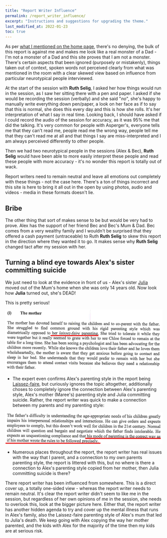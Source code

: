 ```yaml
---
title: "Report Writer Influence"
permalink: /report_writer_influence/
excerpt: "Instructions and suggestions for upgrading the theme."
last_modified_at: 2022-01-23
toc: true
---
```

As per [what I mentioned on the home page](/marcseparation/#the-family-report---why-were-here), there's no denying, the bulk of this report is against me and makes me look like a real monster of a Dad - I'm not a monster of a Dad and this site proves that I am not a monster. There's certain aspects that been ignored (purposely or mistakenly), things taken out of context, spoken words not perceived clearly from what was mentioned in the room with a clear skewed view based on influence from particular neurotypical people interviewed. 

At the start of the session with **Ruth Selig**, I asked her how things would run in the session, as I saw her sitting there with a pen and paper. I asked if she would be recording the session (verbally) and she said "*no*", she's happy to manually write everything down pen/paper, a look on her face as if to say that this is normal, she does this every day and this is how she rolls. It's her interpretation of what I say in real time. Looking back, I should have asked if I could record the audio of the session for accuracy, as it was 95% me that did the talking. It's very common for people with Asperger's, everyone tells me that they can't read me, people read me the wrong way, people tell me that they can't read me at all and that things I say are miss-interpreted and I am always perceived differently to other people. 

Then we had two neurotypical people in the sessions (Alex & Bec), **Ruth Selig** would have been able to more easily interpret these people and read these people with more accuracy - it's no wonder this report is totally out of wack. 

Report writers need to remain neutral and leave all emotions out completely with these things - not the case here. There's a ton of things incorrect and this site is here to bring it all out in the open by using photos, audio and videos - media in these formats doesn't lie.

## Bribe

The other thing that sort of makes sense to be but would be very had to prove. Alex has the support of her friend Bec and Bec's Mum & Dad. Bec comes from a very wealthy family and I wouldn't be surprised that they offered a cash payment (untraceable) to Ruth **Ruth Selig** to skew this report in the direction where they wanted it to go. It makes sense why **Ruth Selig** changed tact after my session with her.

## Turning a blind eye towards Alex's sister committing suicide

We just need to look at the evidence in front of us - Alex's sister [Julia](/marcseparation/julia_spence_mental_health/) moved out of the Mum's home when she was only 14 years old. Now look how **Julia** turned out, she's DEAD! 

This is pretty serious!

![](../blobs/apexparenting/report_Laissez-faire.png)

- The expert even confirms Alex's parenting style in the report being [Laissez-faire](/marcseparation/alex_parenting/#alexs-parenting-style), but curiously ignores the topic altogether, additionally choses to completely ignore the connection between Alex's parenting style, Alex's mother (Maree's) parenting style and Julia committing suicide. Rather, the report writer was quick to make a connection between my parents and my parenting style:

![](../blobs/apexparenting/report_father_mode_of_parenting.png)

- Numerous places throughout the report, the report writer has real issues with the way that I parent, and a connection to my own parents parenting style, the report is littered with this, but no where is there a connection to Alex's parenting style copied from her mother, then Julia committing suicide is there?

There report writer has been influenced from somewhere. This is a direct cover up, a totally one-sided view - whereas the report writer needs to remain neutral. It's clear the report writer didn't seem to like me in the session, but regardless of her own opinions of me in the session, she needs to overlook this, look at the bigger picture here. Either that, the report writer has another hidden agenda to try and cover up the mental illness that runs in Alex's family, also the Laissez-faire parenting style of Alex's mum that led to Julia's death. We keep going with Alex copying the way her mother parented, and the kids with Alex for the majority of the time then my kids are at serious risk.  
